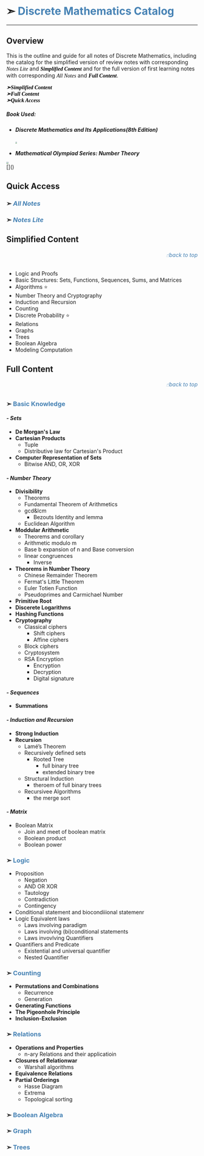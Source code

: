 <style>
#em a:link,#em a:visited{color:#8A2BE2;text-decoration:none;}
#em a:hover{text-decoration:underline;}
#en a:link,#en a:visited{font-family:Comic;color:#000000;text-decoration:none}
#en a:hover{text-decoration:underline;}
a:link,a:visited{color:#4682B4;text-decoration:none;}
a:hover{text-decoration:underline;}
</style> 
# ➣ [Discrete Mathematics Catalog](https://github.com/CZhang666/MATH/tree/master/Discrete%20Mathematics)
---
## Overview
<div id="en"> 

This is the outline and guide for all notes of Discrete Mathematics, including the catalog for the simplified version of review notes with corresponding [*Notes Lite*]() and *<a href="#dmsc"><b>Simplified Content</b></a>* and for the full version of first learning notes with corresponding [*All Notes*]() and *<a href="#dmfc"><b>Full Content</b></a>*.

*<a href="#dmsc"><b>➣Simplified Content</b></a>* </br>
*<a href="#dmfc"><b>➣Full Content</b></a>* </br>
*<a href="#dmqa"><b>➣Quick Access</b></a>* </br>

##### Book Used: 

- ***Discrete Mathematics and Its Applications(8th Edition)***

&nbsp;&nbsp;&nbsp;&nbsp;&nbsp;&nbsp;<img src="https://timgsa.baidu.com/timg?image&quality=80&size=b9999_10000&sec=1565272785682&di=450fcd97b384193355b8c17fed46ca3a&imgtype=0&src=http%3A%2F%2Fwww.liuhaihua.cn%2Fwp-content%2Fuploads%2F2019%2F07%2F7za6Nny.jpg" style="zoom:30%">

- ***Mathematical Olympiad Series: Number Theory***

<img src="https://ss3.bdstatic.com/70cFv8Sh_Q1YnxGkpoWK1HF6hhy/it/u=1651774283,965892538&fm=26&gp=0.jpg" style="zoom:35%">
</div>[]()

<a id="dmqa"></a>
## Quick Access

### ➣ [***All Notes***]()
### ➣ [***Notes Lite***]()
<a id="dmsc"></a>
## Simplified Content
###### <a href="#top"><p align="right">☝︎back to top</p></a>
- Logic and Proofs
- Basic Structures: Sets, Functions, Sequences, Sums, and Matrices 
- Algorithms ⭐️
- Number Theory and Cryptography
- Induction and Recursion
- Counting
- Discrete Probability ⭐️
- Relations
- Graphs
- Trees
- Boolean Algebra
- Modeling Computation

<a id="dmfc"></a>
## Full Content
###### <a href="#top"><p align="right">☝︎back to top</p></a>
### ➣ [Basic Knowledge](https://github.com/CZhang666/MATH/blob/master/Discrete%20Mathematics/Sets%2C%20Number%20Theory%2C%20Sequence%2C%20Rucursion%20and%20Matrix.pdf)
#### **_- Sets_**
- __De Morgan's Law__
- __Cartesian Products__
	- Tuple
	- Distributive law for Cartesian's Product
- __Computer Representation of Sets__
	- Bitwise AND, OR, XOR
	
#### **_- Number Theory_**
- __Divisibility__
	- Theorems
	- Fundamental Theorem of Arithmetics
	- gcd&lcm
		- Bezouts Identity and lemma
	- Euclidean Algorithm
- __Moddular Arithmetic__
	- Theorems and corollary
	- Arithmetic modulo m
	- Base b expansion of n and Base conversion
	- linear congruences
		- Inverse
- __Theorems in Number Theory__
	- Chinese Remainder Theorem
	- Fermat's Little Theorem
	- Euler Totien Function
	- Pseudoprimes and Carmichael Number
- __Primitive Root__
- __Discerete Logarithms__
- __Hashing Functions__
- __Cryptography__
	- Classical ciphers
		- Shift ciphers
		- Affine ciphers
	- Block ciphers
	- Cryptosystem
	- RSA Encryption
		- Encryption
		- Decryption
		- Digital signature
		
#### **_- Sequences_**
- __Summations__

#### **_- Induction and Recursion_**
- __Strong Induction__
- __Recursion__
	- Lamé’s Theorem
	- Recursively defined sets
		- Rooted Tree
			- full binary tree
			- extended binary tree
	- Structural Induction
		- theroem of full binary trees
	- Recursivee Algorithms
		-  the merge sort

#### **_- Matrix_**
- Boolean Matrix
	- Join and meet of boolean matrix
	- Boolean product
	- Boolean power

### ➣ [Logic]()
- Proposition
	- Negation
	- AND OR XOR
	- Tautology
	- Contradiction
	- Contingency
- Conditional statement and biocondiiional statemenr
- Logic Equivalent laws
	-  Laws involving paradigm
	-  Laws involving (bi)conditional statements
	-  Laws invovlving Quantifiers
-  Quantifiers and Predicate
	- Existential and universal quantifier
	- Nested Quantifier


### ➣ [Counting]()
- **Permutations and Combinations**
	- Recurrence
	- Generation
- **Generating Functions**
- **The Pigeonhole Principle**
- **Inclusion-Exclusion**

### ➣ [Relations]()
- **Operations and Properties**
	- n-ary Relations and their applicatioin
- **Closures of Relationwar**
	- Warshall algorithms
- **Equivalence Relations**
- **Partial Orderings**
	- Hasse Diagram
	- Extrema
	- Topological sorting

### ➣ [Boolean Algebra]()

### ➣ [Graph]()

### ➣ [Trees]()

